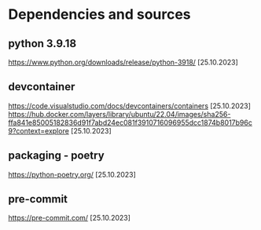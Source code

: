 # Dependencies and sources

## python 3.9.18
https://www.python.org/downloads/release/python-3918/ [25.10.2023]

## devcontainer
https://code.visualstudio.com/docs/devcontainers/containers [25.10.2023]
https://hub.docker.com/layers/library/ubuntu/22.04/images/sha256-ffa841e85005182836d91f7abd24ec081f3910716096955dcc1874b8017b96c9?context=explore [25.10.2023]

## packaging - poetry 
https://python-poetry.org/ [25.10.2023]

## pre-commit
https://pre-commit.com/ [25.10.2023]

